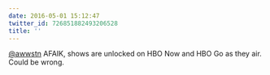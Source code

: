 ```yaml
---
date: 2016-05-01 15:12:47
twitter_id: 726851882493206528
title: ''
---
```


<!-- Tweet at https://twitter.com/statuses/726851263023865857 is either deleted or protected. -->

[@awwstn](https://twitter.com/awwstn) AFAIK, shows are unlocked on HBO Now and HBO Go as they air. Could be wrong.
